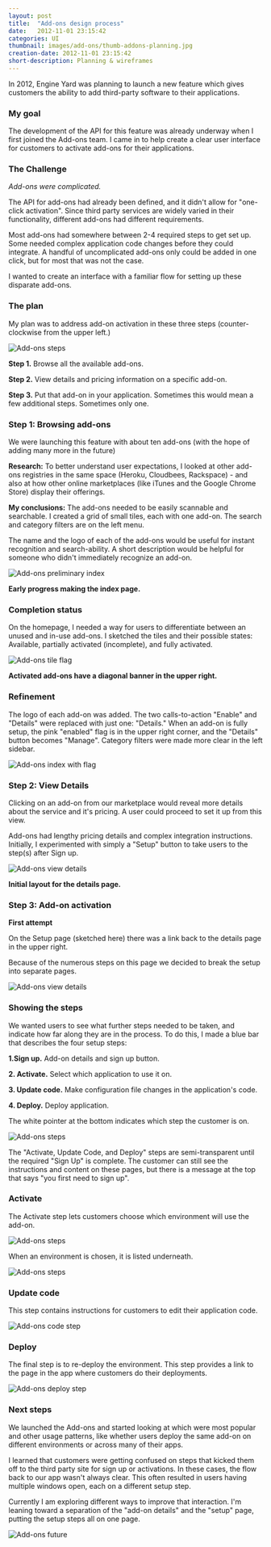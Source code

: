 ```yaml
---
layout: post
title:  "Add-ons design process"
date:   2012-11-01 23:15:42
categories: UI
thumbnail: images/add-ons/thumb-addons-planning.jpg
creation-date: 2012-11-01 23:15:42
short-description: Planning & wireframes
---
```


In 2012, Engine Yard was planning to launch a new feature which gives customers the ability to add third-party software to their applications.

### My goal

The development of the API for this feature was already underway when I first joined the Add-ons team. I came in to help create a clear user interface for customers to activate add-ons for their applications.

### The Challenge
_Add-ons were complicated._

The API for add-ons had already been defined, and it didn't allow for "one-click activation". Since third party services are widely varied in their functionality, different add-ons had different requirements. 

Most add-ons had somewhere between 2-4 required steps to get set up. Some needed complex application code changes before they could integrate. A handful of uncomplicated add-ons only could be added in one click, but for most that was not the case.

I wanted to create an interface with a familiar flow for setting up these disparate add-ons.

### The plan

My plan was to address add-on activation in these three steps (counter-clockwise from the upper left.)

![Add-ons steps](/images/add-ons/add-ons-steps.jpg)

**Step 1.** Browse all the available add-ons.

**Step 2.** View details and pricing information on a specific add-on.

**Step 3.** Put that add-on in your application. Sometimes this would mean a few additional steps. Sometimes only one.

### Step 1: Browsing add-ons

We were launching this feature with about ten add-ons (with the hope of adding many more in the future)

**Research:** To better understand user expectations, I looked at other add-ons registries in the same space (Heroku, Cloudbees, Rackspace) - and also at how other online marketplaces (like iTunes and the Google Chrome Store) display their offerings.

**My conclusions:** The add-ons needed to be easily scannable and searchable. I created a grid of small tiles, each with one add-on. The search and category filters are on the left menu. 

The name and the logo of each of the add-ons would be useful for instant recognition and search-ability. A short description would be helpful for someone who didn't immediately recognize an add-on.

![Add-ons preliminary index](/images/add-ons/add-ons-index-preliminary.jpg)

**Early progress making the index page.**

### Completion status

On the homepage, I needed a way for users to differentiate between an unused and in-use add-ons. I sketched the tiles and their possible states: Available, partially activated (incomplete), and fully activated.

![Add-ons tile flag](/images/add-ons/add-ons-tile-flag-wireframe.jpg)

**Activated add-ons have a diagonal banner in the upper right.**

### Refinement

The logo of each add-on was added. The two calls-to-action "Enable" and "Details" were replaced with just one: "Details." When an add-on is fully setup, the pink "enabled" flag is in the upper right corner, and the "Details" button becomes "Manage".  Category filters were made more clear in the left sidebar.

![Add-ons index with flag](/images/add-ons/add-ons-index-better.jpg)

### Step 2: View Details

Clicking on an add-on from our marketplace would reveal more details about the service and it's pricing. A user could proceed to set it up from this view.

Add-ons had lengthy pricing details and complex integration instructions. Initially, I experimented with simply a "Setup" button to take users to the step(s) after Sign up.

![Add-ons view details](/images/add-ons/add-ons-details-sketch.jpg)

**Initial layout for the details page.**
  
### Step 3: Add-on activation
**First attempt**

On the Setup page (sketched here) there was a link back to the details page in the upper right.

Because of the numerous steps on this page we decided to break the setup into separate pages.

![Add-ons view details](/images/add-ons/add-ons-details-step.jpg)

### Showing the steps

We wanted users to see what further steps needed to be taken, and indicate how far along they are in the process. To do this, I made a blue bar that describes the four setup steps:

**1.Sign up.** Add-on details and sign up button.

**2. Activate.** Select which application to use it on.

**3. Update code.** Make configuration file changes in the application's code.

**4. Deploy.** Deploy application.

The white pointer at the bottom indicates which step the customer is on.

![Add-ons steps](/images/add-ons/add-ons-details-step.jpg)

The "Activate, Update Code, and Deploy" steps are semi-transparent until the required "Sign Up" is complete. The customer can still see the instructions and content on these pages, but there is a message at the top that says "you first need to sign up".

### Activate

The Activate step lets customers choose which environment will use the add-on.

![Add-ons steps](/images/add-ons/add-ons-activate-step.jpg)

When an environment is chosen, it is listed underneath.

![Add-ons steps](/images/add-ons/add-ons-activate-step-done.jpg)

### Update code

This step contains instructions for customers to edit their application code.

![Add-ons code step](/images/add-ons/add-ons-code-step.jpg)

### Deploy

The final step is to re-deploy the environment. This step provides a link to the page in the app where customers do their deployments.

![Add-ons deploy step](/images/add-ons/add-ons-deploy-step.jpg)

### Next steps

We launched the Add-ons and started looking at which were most popular and other usage patterns, like whether users deploy the same add-on on different environments or across many of their apps.

I learned that customers were getting confused on steps that kicked them off to the third party site for sign up or activations. In these cases, the flow back to our app wasn't always clear. This often resulted in users having multiple windows open, each on a different setup step.

Currently I am exploring different ways to improve that interaction. I'm leaning toward a separation of the "add-on details" and the "setup" page, putting the setup steps all on one page.

![Add-ons future](/images/add-ons/add-ons-future.jpg)
